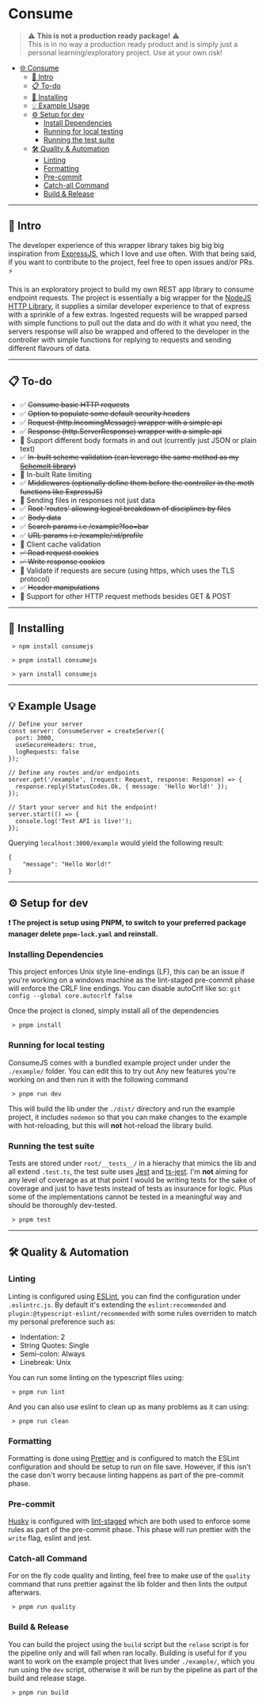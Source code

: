 # Consume

> :warning: **This is not a production ready package!** :warning:<br>
> This is in no way a production ready product and is simply just a personal learning/exploratory project. Use at your own risk!

- [:globe_with_meridians: Consume](#consume)
  - [:page_with_curl: Intro](#page_with_curl-intro)
  - [:clipboard: To-do](#clipboard-to-do)
  - [:minidisc: Installing](#minidisc-installing)
  - [:bulb: Example Usage](#bulb-example-usage)
  - [:gear: Setup for dev](#gear-setup-for-dev)
    - [Install Dependencies](#install-dependencies)
    - [Running for local testing](#running-for-local-testing)
    - [Running the test suite](#running-the-test-suite)
  - [:hammer_and_wrench: Quality & Automation](#hammer_and_wrench-quality-automation)
    - [Linting](#linting)
    - [Formatting](#formatting)
    - [Pre-commit](#pre-commit)
    - [Catch-all Command](#catch-all-command)
    - [Build & Release](#build-release)

---

## :page_with_curl: Intro

The developer experience of this wrapper library takes big big big inspiration from [ExpressJS](https://expressjs.com/), which I love and use often. With that being said, if you want to contribute to the project, feel free to open issues and/or PRs. :zap:

This is an exploratory project to build my own REST app library to consume endpoint requests.
The project is essentially a big wrapper for the [NodeJS HTTP Library](https://nodejs.org/api/http.html), it supplies a similar developer experience to that of express with a sprinkle of a few extras. Ingested requests will be wrapped parsed with simple functions to pull out the data and do with it what you need, the servers response will also be wrapped and offered to the developer in the controller with simple functions for replying to requests and sending different flavours of data.

---

## :clipboard: To-do

- :white_check_mark: ~~Consume basic HTTP requests~~
- :white_check_mark: ~~Option to populate some default security headers~~
- :white_check_mark: ~~Request (http.IncomingMessage) wrapper with a simple api~~
- :white_check_mark: ~~Response (http.ServerResponse) wrapper with a simple api~~
- :white_square_button: Support different body formats in and out (currently just JSON or plain text)
- :white_check_mark: ~~In-built scheme validation (can leverage the same method as my [SchemeIt library](https://github.com/jacoobia/schemeit))~~
- :white_square_button: In-built Rate limiting
- :white_check_mark: ~~Middlewares (optionally define them before the controller in the meth functions like ExpressJS)~~
- :white_square_button: Sending files in responses not just data
- :white_check_mark: ~~Root 'routes' allowing logical breakdown of disciplines by files~~
- :white_check_mark: ~~Body data~~
- :white_check_mark: ~~Search params i.e /example?foo=bar~~
- :white_check_mark: ~~URL params i.e /example/:id/profile~~
- :white_square_button: Client cache validation
- ~~:white_check_mark: Read request cookies~~
- ~~:white_check_mark: Write response cookies~~
- :white_square_button: Validate if requests are secure (using https, which uses the TLS protocol)
- :white_check_mark: ~~Header manipulations~~
- :white_square_button: Support for other HTTP request methods besides GET & POST

---

## :minidisc: Installing

```
 > npm install consumejs
```

```
 > pnpm install consumejs
```

```
 > yarn install consumejs
```

---

## :bulb: Example Usage

```
// Define your server
const server: ConsumeServer = createServer({
  port: 3000,
  useSecureHeaders: true,
  logRequests: false
});

// Define any routes and/or endpoints
server.get('/example', (request: Request, response: Response) => {
  response.reply(StatusCodes.Ok, { message: 'Hello World!' });
});

// Start your server and hit the endpoint!
server.start(() => {
  console.log('Test API is live!');
});

```

Querying `localhost:3000/example` would yield the following result:

```
{
    "message": "Hello World!"
}
```

---

## :gear: Setup for dev

**:heavy_exclamation_mark: The project is setup using PNPM, to switch to your preferred package manager delete `pnpm-lock.yaml` and reinstall.**

### Installing Dependencies

This project enforces Unix style line-endings (LF), this can be an issue if you're working on a windows machine as the lint-staged pre-commit phase will enforce the CRLF line endings. You can disable autoCrlf like so: `git config --global core.autocrlf false`

Once the project is cloned, simply install all of the dependencies

```
 > pnpm install
```

### Running for local testing

ConsumeJS comes with a bundled example project under under the `./example/` folder. You can edit this to try out Any new features you're working on and then run it with the following command

```
 > pnpm run dev
```

This will build the lib under the `./dist/` directory and run the example project, it includes `nodemon` so that you can make changes to the example with hot-reloading, but this will **not** hot-reload the library build.

### Running the test suite

Tests are stored under `root/__tests__/` in a hierachy that mimics the lib and all extend `.test.ts`, the test suite uses [Jest](https://jestjs.io/) and [ts-jest](https://www.npmjs.com/package/ts-jest). I'm **not** aiming for any level of coverage as at that point I would be writing tests for the sake of coverage and just to have tests instead of tests as insurance for logic. Plus some of the implementations cannot be tested in a meaningful way and should be thoroughly dev-tested.

```
 > pnpm test
```

---

## :hammer_and_wrench: Quality & Automation

### Linting

Linting is configured using [ESLint](https://eslint.org/), you can find the configuration under `.eslintrc.js`. By default it's extending the `eslint:recommended` and `plugin:@typescript-eslint/recommended` with some rules overriden to match my personal preference such as:

- Indentation: 2
- String Quotes: Single
- Semi-colon: Always
- Linebreak: Unix

You can run some linting on the typescript files using:

```
 > pnpm run lint
```

And you can also use eslint to clean up as many problems as it can using:

```
 > pnpm run clean
```

### Formatting

Formatting is done using [Prettier](https://prettier.io/) and is configured to match the ESLint configuration and should be setup to run on file save. However, if this isn't the case don't worry because linting happens as part of the pre-commit phase.

### Pre-commit

[Husky](https://typicode.github.io/husky/) is configured with [lint-staged](https://www.npmjs.com/package/lint-staged) which are both used to enforce some rules as part of the pre-commit phase. This phase will run prettier with the `write` flag, eslint and jest.

### Catch-all Command

For on the fly code quality and linting, feel free to make use of the `quality` command that runs prettier against the lib folder and then lints the output afterwars.

```
 > pnpm run quality
```

### Build & Release

You can build the project using the `build` script but the `relase` script is for the pipeline only and will fail when ran locally.
Building is useful for if you want to work on the example project that lives under `./example/`, which you run using the `dev` script, otherwise it will be run by the pipeline as part of the build and release stage.

```
 > pnpm run build
```
